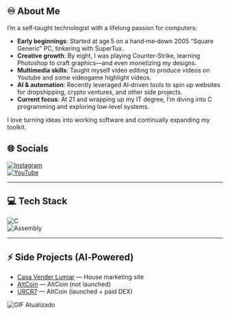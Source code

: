 
## ♾️ About Me

I’m a self‑taught technologist with a lifelong passion for computers:

- **Early beginnings**: Started at age 5 on a hand‑me‑down 2005 “Square Generic” PC, tinkering with SuperTux.  
- **Creative growth**: By eight, I was playing Counter‑Strike, learning Photoshop to craft graphics—and even monetizing my designs.  
- **Multimedia skills**: Taught myself video editing to produce videos on Youtube and some videogame highlight videos.  
- **AI & automation**: Recently leveraged AI‑driven tools to spin up websites for dropshipping, crypto ventures, and other side projects.  
- **Current focus**: At 21 and wrapping up my IT degree, I’m diving into C programming and exploring low‑level systems.  

I love turning ideas into working software and continually expanding my toolkit.



## 🌐 Socials

[![Instagram](https://img.shields.io/badge/Instagram-%23E4405F.svg?logo=Instagram&logoColor=white)](https://instagram.com/jprodrigues_4)  
[![YouTube](https://img.shields.io/badge/YouTube-%23FF0000.svg?logo=YouTube&logoColor=white)](https://youtube.com/@jprodrigues_4)  

---

## 💻 Tech Stack

![C](https://img.shields.io/badge/C-%2300599C.svg?style=plastic&logo=c&logoColor=white)  
![Assembly](https://img.shields.io/badge/Assembly8086-%23000000.svg?style=plastic&logo=assemblyscript&logoColor=white)  

---

## ⚡ Side Projects (AI‑Powered)

- [Casa Vender Lumiar](https://github.com/jp864/casa-vender-lumiar) — House marketing site  
- [AltCoin](https://github.com/jp864/altcoin) — AltCoin (not launched)  
- [URCR7](https://github.com/jp864/x1w1s1z) — AltCoin (launched + paid DEX)  

![GIF Atualizado](https://raw.githubusercontent.com/jp864/media/main/super-tux-snowy-questions.gif)

